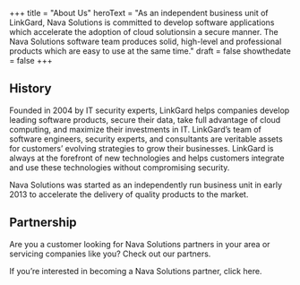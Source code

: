 +++
title = "About Us"
heroText = "As an independent business unit of LinkGard, Nava Solutions is committed to develop software applications which accelerate the adoption of cloud solutionsin a secure manner. The Nava Solutions software team produces solid, high-level and professional products which are easy to use at the same time."
draft = false
showthedate = false
+++

## History
Founded in 2004 by IT security experts, LinkGard helps companies develop leading software products, secure their data, take full advantage of cloud computing, and maximize their investments in IT. LinkGard’s team of software engineers, security experts, and consultants are veritable assets for customers’ evolving strategies to grow their businesses. LinkGard is always at the forefront of new technologies and helps customers integrate and use these technologies without compromising security.

Nava Solutions was started as an independently run business unit in early 2013 to accelerate the delivery of quality products to the market.

## Partnership
Are you a customer looking for Nava Solutions partners in your area or servicing companies like you? Check out our partners.

If you’re interested in becoming a Nava Solutions partner, click here.